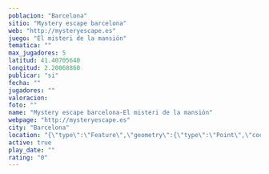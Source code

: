 ```yaml
---
poblacion: "Barcelona"
sitio: "Mystery escape barcelona"
web: "http://mysteryescape.es"
juego: "El misteri de la mansión"
tematica: ""
max_jugadores: 5
latitud: 41.40705640
longitud: 2.20068860
publicar: "si"
fecha: ""
jugadores: ""
valoracion: 
foto: ""
name: "Mystery escape barcelona-El misteri de la mansión"
webpage: "http://mysteryescape.es"
city: "Barcelona"
location: "{\"type\":\"Feature\",\"geometry\":{\"type\":\"Point\",\"coordinates\":[2.2006886,41.4070564]}}"
active: true
play_date: ""
rating: "0"
---
```

